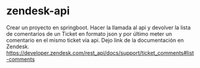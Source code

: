 # zendesk-api
Crear un proyecto en springboot. Hacer la llamada al api y devolver la lista de comentarios de un Ticket en formato json y por último meter un comentario en el mismo ticket vía api. Dejo link de la documentación en Zendesk. https://developer.zendesk.com/rest_api/docs/support/ticket_comments#list-comments
